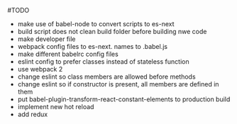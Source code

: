 #TODO
 * make use of babel-node to convert scripts to es-next
 * build script does not clean build folder before building nwe code
 * make developer file
 * webpack config files to es-next. names to .babel.js
 * make different babelrc config files
 * eslint config to prefer classes instead of stateless function
 * use webpack 2
 * change eslint so class members are allowed before methods
 * change eslint so if constructor is present, all members are defined in them
 * put babel-plugin-transform-react-constant-elements to production build
 * implement new hot reload
 * add redux